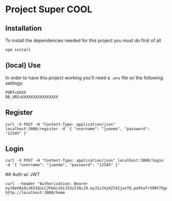 # Project Super COOL

## Installation

To install the dependencies needed for this project you must do first of all

```
npm install
```


## (local) Use

In order to have this project working you'll need a `.env` file w/ the following settings:

```
PORT=XXXX
DB_URI=XXXXXXXXXXXXXXXX
```

## Register 

```
curl -X POST -H "Content-Type: application/json" localhost:3000/register -d '{ "username": "juanma", "password": "12345" }'
```

## Login

```
curl -X POST -H "Content-Type: application/json" localhost:3000/login -d '{ "username": "juanma", "password": "12345" }'
```

## Auth w/ JWT

```
curl --header "Authorization: Bearer eyJ0eXAiOiJKV1QiLCJhbGciOiJIUzI1NiJ9.eyJ1c2VyX2lkIjoxfQ.po9twTrX99V7XgAk5mVskkiq8aa0lpYOue62ehubRY4" http://localhost:3000/home
``
